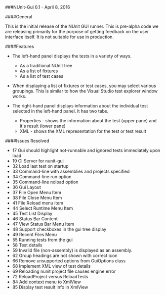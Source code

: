 ﻿###NUnit-Gui 0.1 - April 8, 2016

####General

This is the initial release of the NUnit GUI runner. This is pre-alpha code we are releasing
primarily for the purpose of getting feedback on the user interface itself. It is not suitable
for use in production.

####Features

 * The left-hand panel displays the tests in a variety of ways.
   * As a traditional NUnit tree
   * As a list of fixtures
   * As a list of test cases

 * When displaying a list of fixtures or test cases, you may select various groupings. 
   This is similar to how the Visual Studio test explorer window works.

 * The right-hand panel displays information about the individual test selected in the 
   left-hand panel. It has two tabs.
   * Properties - shows the information about the test (upper pane) and it's result (lower pane)
   * XML - shows the XML representation for the test or test result

####Issues Resolved

 * 17 Gui should highlight not-runnable and ignored tests immediately upon load
 * 19 CI Server for nunit-gui
 * 32 Load last test on startup
 * 33 Command-line with assemblies and projects specified
 * 34 Command-line run option
 * 35 Command-line noload option
 * 36 Gui Layout
 * 37 File Open Menu Item
 * 38 File Close Menu Item
 * 41 File Reload menu item
 * 44 Select Runtime Menu Item
 * 45 Test List Display
 * 46 Status Bar Content
 * 47 View Status Bar Menu Item
 * 48 Support checkboxes in the gui tree display
 * 49 Recent Files Menu
 * 55 Running tests from the gui
 * 58 Test details
 * 59 Invalid file (non-assembly) is displayed as an assembly.
 * 62 Group headings are not shown with correct icon
 * 66 Remove unsupported options from GuiOptions class
 * 68 Implement XML view of test details
 * 69 Reloading nunit project file causes engine error
 * 72 ReloadProject versus ReloadTests
 * 84 Add context menu to XmlView
 * 85 Display test result info in XmlView
